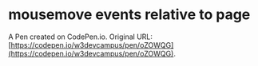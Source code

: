 # mousemove events relative to page

A Pen created on CodePen.io. Original URL: [https://codepen.io/w3devcampus/pen/oZOWQG](https://codepen.io/w3devcampus/pen/oZOWQG).


